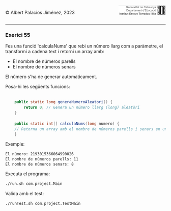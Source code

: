<div style="display: flex; width: 100%;">
    <div style="flex: 1; padding: 0px;">
        <p>© Albert Palacios Jiménez, 2023</p>
    </div>
    <div style="flex: 1; padding: 0px; text-align: right;">
        <img src="../../assets/ieti.png" height="32" alt="Logo de IETI" style="max-height: 32px;">
    </div>
</div>
<hr/>

### Exerici 55

Fes una funció 'calculaNums' que rebi un número llarg com a paràmetre, el transformi a cadena text i retorni un array amb:

* El nombre de números parells
* El nombre de números senars

El número s'ha de generar automàticament.

Posa-hi les següents funcions:
```java

    public static long generaNumeroAleatori() {
        return 0; // Genera un número llarg (long) aleatòri
    }

    public static int[] calculaNums(long numero) {
    // Retorna un array amb el nombre de números parells i senars en un número llarg.
    }
```

Exemple:
```text
El número: 2193015366064990026
El nombre de números parells: 11
El nombre de números senars: 8
```

Executa el programa:
```bash
./run.sh com.project.Main
```

Valida amb el test:
```bash
./runTest.sh com.project.TestMain
```